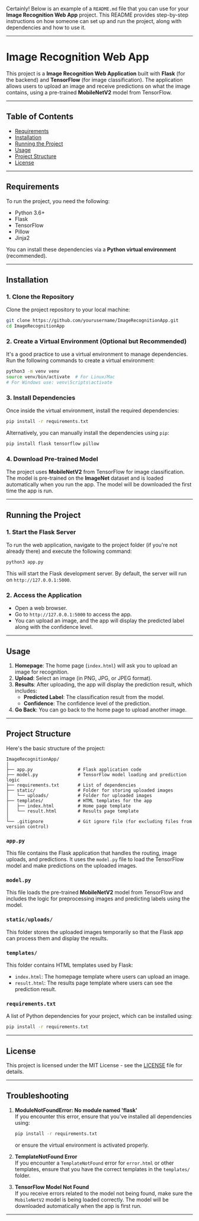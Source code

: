 Certainly! Below is an example of a `README.md` file that you can use for your **Image Recognition Web App** project. This README provides step-by-step instructions on how someone can set up and run the project, along with dependencies and how to use it.

---

# Image Recognition Web App

This project is a **Image Recognition Web Application** built with **Flask** (for the backend) and **TensorFlow** (for image classification). The application allows users to upload an image and receive predictions on what the image contains, using a pre-trained **MobileNetV2** model from TensorFlow.

---

## Table of Contents
- [Requirements](#requirements)
- [Installation](#installation)
- [Running the Project](#running-the-project)
- [Usage](#usage)
- [Project Structure](#project-structure)
- [License](#license)

---

## Requirements

To run the project, you need the following:

- Python 3.6+
- Flask
- TensorFlow
- Pillow
- Jinja2

You can install these dependencies via a **Python virtual environment** (recommended).

---

## Installation

### 1. **Clone the Repository**
Clone the project repository to your local machine:

```bash
git clone https://github.com/yourusername/ImageRecognitionApp.git
cd ImageRecognitionApp
```

### 2. **Create a Virtual Environment (Optional but Recommended)**

It's a good practice to use a virtual environment to manage dependencies. Run the following commands to create a virtual environment:

```bash
python3 -m venv venv
source venv/bin/activate  # For Linux/Mac
# For Windows use: venv\Scripts\activate
```

### 3. **Install Dependencies**

Once inside the virtual environment, install the required dependencies:

```bash
pip install -r requirements.txt
```

Alternatively, you can manually install the dependencies using `pip`:

```bash
pip install flask tensorflow pillow
```

### 4. **Download Pre-trained Model**

The project uses **MobileNetV2** from TensorFlow for image classification. The model is pre-trained on the **ImageNet** dataset and is loaded automatically when you run the app. The model will be downloaded the first time the app is run.

---

## Running the Project

### 1. **Start the Flask Server**

To run the web application, navigate to the project folder (if you're not already there) and execute the following command:

```bash
python3 app.py
```

This will start the Flask development server. By default, the server will run on `http://127.0.0.1:5000`.

### 2. **Access the Application**

- Open a web browser.
- Go to `http://127.0.0.1:5000` to access the app.
- You can upload an image, and the app will display the predicted label along with the confidence level.

---

## Usage

1. **Homepage**: The home page (`index.html`) will ask you to upload an image for recognition.
2. **Upload**: Select an image (in PNG, JPG, or JPEG format).
3. **Results**: After uploading, the app will display the prediction result, which includes:
   - **Predicted Label**: The classification result from the model.
   - **Confidence**: The confidence level of the prediction.
4. **Go Back**: You can go back to the home page to upload another image.

---

## Project Structure

Here's the basic structure of the project:

```
ImageRecognitionApp/
│
├── app.py                 # Flask application code
├── model.py               # TensorFlow model loading and prediction logic
├── requirements.txt       # List of dependencies
├── static/                # Folder for storing uploaded images
│   └── uploads/           # Folder for uploaded images
├── templates/             # HTML templates for the app
│   ├── index.html         # Home page template
│   └── result.html        # Results page template
│
└── .gitignore             # Git ignore file (for excluding files from version control)
```

### `app.py`

This file contains the Flask application that handles the routing, image uploads, and predictions. It uses the `model.py` file to load the TensorFlow model and make predictions on the uploaded images.

### `model.py`

This file loads the pre-trained **MobileNetV2** model from TensorFlow and includes the logic for preprocessing images and predicting labels using the model.

### `static/uploads/`

This folder stores the uploaded images temporarily so that the Flask app can process them and display the results.

### `templates/`

This folder contains HTML templates used by Flask:
- `index.html`: The homepage template where users can upload an image.
- `result.html`: The results page template where users can see the prediction result.

### `requirements.txt`

A list of Python dependencies for your project, which can be installed using:

```bash
pip install -r requirements.txt
```

---

## License

This project is licensed under the MIT License - see the [LICENSE](LICENSE) file for details.

---

## Troubleshooting

1. **ModuleNotFoundError: No module named 'flask'**  
   If you encounter this error, ensure that you've installed all dependencies using:
   ```bash
   pip install -r requirements.txt
   ```
   or ensure the virtual environment is activated properly.

2. **TemplateNotFound Error**  
   If you encounter a `TemplateNotFound` error for `error.html` or other templates, ensure that you have the correct templates in the `templates/` folder.

3. **TensorFlow Model Not Found**  
   If you receive errors related to the model not being found, make sure the `MobileNetV2` model is being loaded correctly. The model will be downloaded automatically when the app is first run.

---
